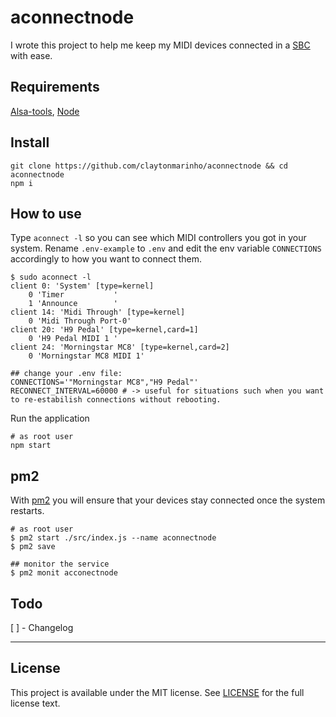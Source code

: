 # aconnectnode

I wrote this project to help me keep my MIDI devices connected in a [SBC](https://en.wikipedia.org/wiki/Single-board_computer) with ease.

## Requirements

[Alsa-tools](https://www.alsa-project.org), [Node](https://nodejs.org/)

## Install

```
git clone https://github.com/claytonmarinho/aconnectnode && cd aconnectnode
npm i
```

## How to use

Type `aconnect -l` so you can see which MIDI controllers you got in your system.
Rename `.env-example` to `.env` and edit the env variable `CONNECTIONS` accordingly to how you want to connect them.

```
$ sudo aconnect -l
client 0: 'System' [type=kernel]
    0 'Timer           '
    1 'Announce        '
client 14: 'Midi Through' [type=kernel]
    0 'Midi Through Port-0'
client 20: 'H9 Pedal' [type=kernel,card=1]
    0 'H9 Pedal MIDI 1 '
client 24: 'Morningstar MC8' [type=kernel,card=2]
    0 'Morningstar MC8 MIDI 1'

## change your .env file:
CONNECTIONS='"Morningstar MC8","H9 Pedal"'
RECONNECT_INTERVAL=60000 # -> useful for situations such when you want to re-estabilish connections without rebooting.
```

Run the application

```
# as root user
npm start
```

## pm2

With [pm2](https://pm2.io/) you will ensure that your devices stay connected once the system restarts.

```
# as root user
$ pm2 start ./src/index.js --name aconnectnode
$ pm2 save

## monitor the service
$ pm2 monit acconectnode
```

## Todo

[ ] - Changelog

---

## License

This project is available under the MIT license. See [LICENSE](LICENSE.md) for the full license text.
